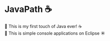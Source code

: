 # JavaPath ☕
📌 This is my first touch of Java ever! ☕ <br>
📌 This is simple console applications on Eclipse ☀️<br>
